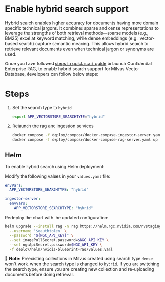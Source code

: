 <!--
  SPDX-FileCopyrightText: Copyright (c) 2025 NVIDIA CORPORATION & AFFILIATES. All rights reserved.
  SPDX-License-Identifier: Apache-2.0
-->

# Enable hybrid search support
Hybrid search enables higher accuracy for documents having more domain specific technical jargons. It combines sparse and dense representations to leverage the strengths of both retrieval methods—sparse models (e.g., BM25) excel at keyword matching, while dense embeddings (e.g., vector-based search) capture semantic meaning. This allows hybrid search to retrieve relevant documents even when technical jargon or synonyms are used.

Once you have followed [steps in quick start guide](./quickstart.md#deploy-with-docker-compose) to launch Confidential Enterprise RAG, to enable hybrid search support for Milvus Vector Database, developers can follow below steps:

# Steps

1. Set the search type to `hybrid`
   ```bash
   export APP_VECTORSTORE_SEARCHTYPE="hybrid"
   ```

2. Relaunch the rag and ingestion services
   ```bash
   docker compose -f deploy/compose/docker-compose-ingestor-server.yaml up -d
   docker compose -f deploy/compose/docker-compose-rag-server.yaml up -d
   ```


## Helm

To enable hybrid search using Helm deployment:

Modify the following values in your `values.yaml` file:

```yaml
envVars:
  APP_VECTORSTORE_SEARCHTYPE: "hybrid"

ingestor-server:
  envVars:
    APP_VECTORSTORE_SEARCHTYPE: "hybrid"
```

Redeploy the chart with the updated configuration:

```sh
helm upgrade --install rag -n rag https://helm.ngc.nvidia.com/nvstaging/blueprint/charts/nvidia-blueprint-rag-v2.3.0-rc2.tgz \
  --username '$oauthtoken' \
  --password "${NGC_API_KEY}" \
  --set imagePullSecret.password=$NGC_API_KEY \
  --set ngcApiSecret.password=$NGC_API_KEY \
  -f deploy/helm/nvidia-blueprint-rag/values.yaml
```

**📝 Note:**
Preexisting collections in Milvus created using search type `dense` won't work, when the search type is changed to `hybrid`. If you are switching the search type, ensure you are creating new collection and re-uploading documents before doing retrieval.